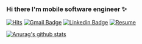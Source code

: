 ### Hi there I'm mobile software engineer ✨

[![Hits](https://hits.seeyoufarm.com/api/count/incr/badge.svg?url=https%3A%2F%2Fgithub.com%2FParkWoocheol)](https://github.com/ParkWoocheol)
[![Gmail Badge](https://img.shields.io/badge/-Gmail-d14836?style=flat-square&logo=Gmail&logoColor=white&link=mailto:mrparkwc@gmail.com)](mailto:mrparkwc@gmail.com)
[![Linkedin Badge](https://img.shields.io/badge/-LinkedIn-blue?style=flat-square&logo=Linkedin&logoColor=white&link=https://www.linkedin.com/in/parkwoocheol/)](https://www.linkedin.com/in/parkwoocheol/)
[![Resume](https://img.shields.io/static/v1?label=Simple&message=Resume&color=blue&link=https://parkwoocheol.com)](https://parkwoocheol.com)

[![Anurag's github stats](https://github-readme-stats.vercel.app/api?username=ParkWoocheol&theme=vue&show_icons=true)](https://github.com/anuraghazra/github-readme-stats)

<!--
**ParkWoocheol/ParkWoocheol** is a ✨ _special_ ✨ repository because its `README.md` (this file) appears on your GitHub profile.

Here are some ideas to get you started:

- 🔭 I’m currently working on ...
- 🌱 I’m currently learning ...
- 👯 I’m looking to collaborate on ...
- 🤔 I’m looking for help with ...
- 💬 Ask me about ...
- 📫 How to reach me: ...
- 😄 Pronouns: ...
- ⚡ Fun fact: ...
-->
